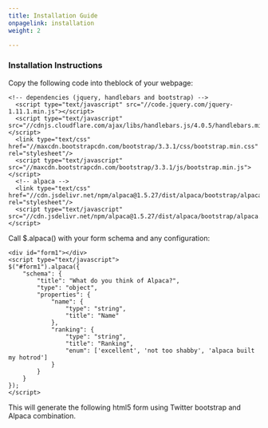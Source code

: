 ```yaml
---
title: Installation Guide
onpagelink: installation
weight: 2

---
```

### **Installation Instructions**

Copy the following code into theblock of your webpage:

    
    
  

    <!-- dependencies (jquery, handlebars and bootstrap) -->
      <script type="text/javascript" src="//code.jquery.com/jquery-1.11.1.min.js"></script>
      <script type="text/javascript" src="//cdnjs.cloudflare.com/ajax/libs/handlebars.js/4.0.5/handlebars.min.js"></script>
      <link type="text/css" href="//maxcdn.bootstrapcdn.com/bootstrap/3.3.1/css/bootstrap.min.css" rel="stylesheet"/>
      <script type="text/javascript" src="//maxcdn.bootstrapcdn.com/bootstrap/3.3.1/js/bootstrap.min.js"></script>
      <!-- alpaca -->
      <link type="text/css" href="//cdn.jsdelivr.net/npm/alpaca@1.5.27/dist/alpaca/bootstrap/alpaca.min.css" rel="stylesheet"/>
      <script type="text/javascript" src="//cdn.jsdelivr.net/npm/alpaca@1.5.27/dist/alpaca/bootstrap/alpaca.min.js"></script>
    

Call $.alpaca() with your form schema and any configuration:

     
    <div id="form1"></div>
    <script type="text/javascript">
    $("#form1").alpaca({
        "schema": {
            "title": "What do you think of Alpaca?",
            "type": "object",
            "properties": {
                "name": {
                    "type": "string",
                    "title": "Name"
                },
                "ranking": {
                    "type": "string",
                    "title": "Ranking",
                    "enum": ['excellent', 'not too shabby', 'alpaca built my hotrod']
                }
            }
        }
    });
    </script>
    

This will generate the following html5 form using Twitter bootstrap and Alpaca combination.
